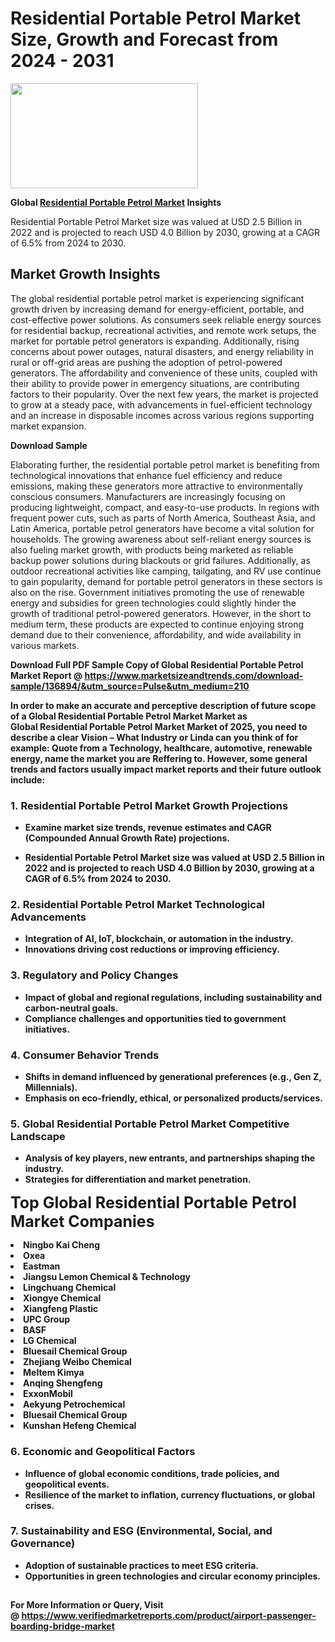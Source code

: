 <H1>Residential Portable Petrol Market Size, Growth and Forecast from 2024 - 2031</H1><img class="aligncenter size-medium wp-image-584254" src="https://thirdeyenews.in/wp-content/uploads/2024/09/Global-Market-Research-300x168.jpeg" alt="" width="300" height="168" /><p><strong>Global&nbsp;<a href="https://www.marketsizeandtrends.com/download-sample/136894/&amp;utm_source=Pulse&amp;utm_medium=210">Residential Portable Petrol Market</a> Insights</strong></p><p>Residential Portable Petrol Market size was valued at USD 2.5 Billion in 2022 and is projected to reach USD 4.0 Billion by 2030, growing at a CAGR of 6.5% from 2024 to 2030.</p><p><h2>Market Growth Insights</h2> <p>The global residential portable petrol market is experiencing significant growth driven by increasing demand for energy-efficient, portable, and cost-effective power solutions. As consumers seek reliable energy sources for residential backup, recreational activities, and remote work setups, the market for portable petrol generators is expanding. Additionally, rising concerns about power outages, natural disasters, and energy reliability in rural or off-grid areas are pushing the adoption of petrol-powered generators. The affordability and convenience of these units, coupled with their ability to provide power in emergency situations, are contributing factors to their popularity. Over the next few years, the market is projected to grow at a steady pace, with advancements in fuel-efficient technology and an increase in disposable incomes across various regions supporting market expansion.</p> <p><strong>Download Sample</strong></p> <p>Elaborating further, the residential portable petrol market is benefiting from technological innovations that enhance fuel efficiency and reduce emissions, making these generators more attractive to environmentally conscious consumers. Manufacturers are increasingly focusing on producing lightweight, compact, and easy-to-use products. In regions with frequent power cuts, such as parts of North America, Southeast Asia, and Latin America, portable petrol generators have become a vital solution for households. The growing awareness about self-reliant energy sources is also fueling market growth, with products being marketed as reliable backup power solutions during blackouts or grid failures. Additionally, as outdoor recreational activities like camping, tailgating, and RV use continue to gain popularity, demand for portable petrol generators in these sectors is also on the rise. Government initiatives promoting the use of renewable energy and subsidies for green technologies could slightly hinder the growth of traditional petrol-powered generators. However, in the short to medium term, these products are expected to continue enjoying strong demand due to their convenience, affordability, and wide availability in various markets.</p> <p><strong></p><p><span class=""><strong>Download Full PDF Sample Copy of Global Residential Portable Petrol Market Report</strong> @ <a href="https://www.marketsizeandtrends.com/download-sample/136894/&amp;utm_source=Pulse&amp;utm_medium=210" target="_blank">https://www.marketsizeandtrends.com/download-sample/136894/&amp;utm_source=Pulse&amp;utm_medium=210</a></span></p><p>In order to make an accurate and perceptive description of future scope of a Global&nbsp;Residential Portable Petrol Market Market as Global&nbsp;Residential Portable Petrol Market Market of 2025, you need to describe a clear Vision &ndash; What Industry or Linda can you think of for example: Quote from a Technology, healthcare, automotive, renewable energy, name the market you are Reffering to. However, some general trends and factors usually impact market reports and their future outlook include:</p><h3>1.&nbsp;<strong>Residential Portable Petrol Market Growth Projections</strong></h3><ul><li>Examine market size trends, revenue estimates and CAGR (Compounded Annual Growth Rate) projections.</li><li><p>Residential Portable Petrol Market size was valued at USD 2.5 Billion in 2022 and is projected to reach USD 4.0 Billion by 2030, growing at a CAGR of 6.5% from 2024 to 2030.</p></li></ul><h3>2.&nbsp;<strong>Residential Portable Petrol Market Technological Advancements</strong></h3><ul><li>Integration of AI, IoT, blockchain, or automation in the industry.</li><li>Innovations driving cost reductions or improving efficiency.</li></ul><h3>3.&nbsp;<strong>Regulatory and Policy Changes</strong></h3><ul><li>Impact of global and regional regulations, including sustainability and carbon-neutral goals.</li><li>Compliance challenges and opportunities tied to government initiatives.</li></ul><h3>4.&nbsp;<strong>Consumer Behavior Trends</strong></h3><ul><li>Shifts in demand influenced by generational preferences (e.g., Gen Z, Millennials).</li><li>Emphasis on eco-friendly, ethical, or personalized products/services.</li></ul><h3>5.&nbsp;<strong>Global Residential Portable Petrol Market Competitive Landscape</strong></h3><ul><li>Analysis of key players, new entrants, and partnerships shaping the industry.</li><li>Strategies for differentiation and market penetration.</li></ul><p data-pm-slice="1 1 []"><span style="color: inherit; font-family: inherit; font-size: 25px;">Top Global Residential Portable Petrol Market Companies</span></p><div class="" data-test-id=""><p><li>Ningbo Kai Cheng</li><li> Oxea</li><li> Eastman</li><li> Jiangsu Lemon Chemical & Technology</li><li> Lingchuang Chemical</li><li> Xiongye Chemical</li><li> Xiangfeng Plastic</li><li> UPC Group</li><li> BASF</li><li> LG Chemical</li><li> Bluesail Chemical Group</li><li> Zhejiang Weibo Chemical</li><li> Meltem Kimya</li><li> Anqing Shengfeng</li><li> ExxonMobil</li><li> Aekyung Petrochemical</li><li> Bluesail Chemical Group</li><li> Kunshan Hefeng Chemical</li></p></div><h3>6.&nbsp;<strong>Economic and Geopolitical Factors</strong></h3><ul><li>Influence of global economic conditions, trade policies, and geopolitical events.</li><li>Resilience of the market to inflation, currency fluctuations, or global crises.</li></ul><h3>7.&nbsp;<strong>Sustainability and ESG (Environmental, Social, and Governance)</strong></h3><ul><li>Adoption of sustainable practices to meet ESG criteria.</li><li>Opportunities in green technologies and circular economy principles.</li></ul><h2><strong style="font-size: 14px;">For More Information or Query, Visit @&nbsp;</strong><a style="background-color: #ffffff; font-size: 14px;" href="https://www.marketsizeandtrends.com/report/residential-portable-petrol-market/" target="_blank">https://www.verifiedmarketreports.com/product/airport-passenger-boarding-bridge-market</a></h2>
